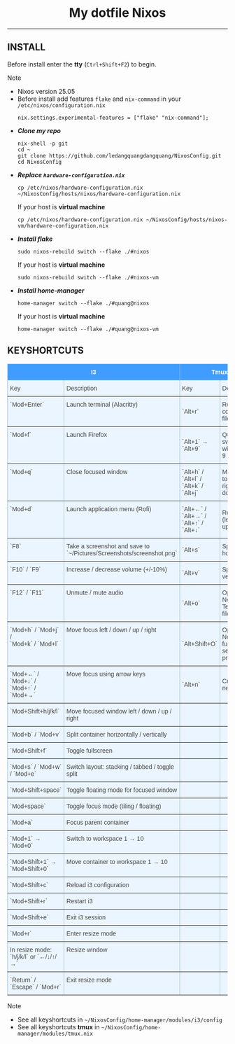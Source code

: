 <h1 align="center"> My dotfile Nixos</h1>

---
## INSTALL
Before install enter the **tty** (`Ctrl+Shift+F2`) to begin.
> [!NOTE]
> * Nixos version 25.05
> * Before install add features `flake` and `nix-command` in your `/etc/nixos/configuration.nix`
>   ```
>   nix.settings.experimental-features = ["flake" "nix-command"];
>   ```
* ***Clone my repo***
    ```
    nix-shell -p git
    cd ~
    git clone https://github.com/ledangquangdangquang/NixosConfig.git
    cd NixosConfig
    ```
* ***Replace `hardware-configuration.nix`***
    ```
    cp /etc/nixos/hardware-configuration.nix ~/NixosConfig/hosts/nixos/hardware-configuration.nix
    ```
    If your host is **virtual machine**
    ```
    cp /etc/nixos/hardware-configuration.nix ~/NixosConfig/hosts/nixos-vm/hardware-configuration.nix
    ```
* ***Install flake***
    ```
    sudo nixos-rebuild switch --flake ./#nixos 
    ```
    If your host is **virtual machine**
    ```
    sudo nixos-rebuild switch --flake ./#nixos-vm
    ```
* ***Install home-manager***
    ```
    home-manager switch --flake ./#quang@nixos
    ```
    If your host is **virtual machine**
    ```
    home-manager switch --flake ./#quang@nixos-vm
    ```

## KEYSHORTCUTS
<style type="text/css">
.tg  {border-collapse:collapse;border-color:#9ABAD9;border-spacing:0;}
.tg td{background-color:#EBF5FF;border-color:#9ABAD9;border-style:solid;border-width:1px;color:#444;
  font-family:Arial, sans-serif;font-size:14px;overflow:hidden;padding:10px 5px;word-break:normal;}
.tg th{background-color:#409cff;border-color:#9ABAD9;border-style:solid;border-width:1px;color:#fff;
  font-family:Arial, sans-serif;font-size:14px;font-weight:normal;overflow:hidden;padding:10px 5px;word-break:normal;}
.tg .tg-lboi{border-color:inherit;text-align:left;vertical-align:middle}
.tg .tg-7btt{border-color:inherit;font-weight:bold;text-align:center;vertical-align:top}
.tg .tg-0pky{border-color:inherit;text-align:left;vertical-align:top}
</style>
<table class="tg"><thead>
  <tr>
    <th class="tg-7btt" colspan="2">I3</th>
    <th class="tg-7btt" colspan="2">Tmux</th>
  </tr></thead>
<tbody>
  <tr>
    <td class="tg-0pky">Key</td>
    <td class="tg-0pky">Description</td>
    <td class="tg-0pky">Key</td>
    <td class="tg-0pky">Description</td>
  </tr>
  <tr>
    <td class="tg-0pky">`Mod+Enter`</td>
    <td class="tg-0pky">Launch terminal (Alacritty)</td>
    <td class="tg-lboi">`Alt+r`</td>
    <td class="tg-lboi">Reload tmux configuration file</td>
  </tr>
  <tr>
    <td class="tg-0pky">`Mod+f`</td>
    <td class="tg-0pky">Launch Firefox</td>
    <td class="tg-lboi">`Alt+1` → `Alt+9`</td>
    <td class="tg-lboi">Quickly switch to window 1 → 9</td>
  </tr>
  <tr>
    <td class="tg-0pky">`Mod+q`</td>
    <td class="tg-0pky">Close focused window</td>
    <td class="tg-lboi">`Alt+h` / `Alt+l` / `Alt+k` / `Alt+j`</td>
    <td class="tg-lboi">Move focus to pane left / right / up / down</td>
  </tr>
  <tr>
    <td class="tg-0pky">`Mod+d`</td>
    <td class="tg-0pky">Launch application menu (Rofi)</td>
    <td class="tg-lboi">`Alt+←` / `Alt+→` / `Alt+↑` / `Alt+↓`</td>
    <td class="tg-lboi">Resize pane (left/right ±5, up/down ±3)</td>
  </tr>
  <tr>
    <td class="tg-0pky">`F8`</td>
    <td class="tg-0pky">Take a screenshot and save to<br> `~/Pictures/Screenshots/screenshot.png`</td>
    <td class="tg-lboi">`Alt+s`</td>
    <td class="tg-lboi">Split pane horizontally</td>
  </tr>
  <tr>
    <td class="tg-0pky">`F10` / `F9`</td>
    <td class="tg-0pky">Increase / decrease volume (+/-10%)</td>
    <td class="tg-lboi">`Alt+v`</td>
    <td class="tg-lboi">Split pane vertically</td>
  </tr>
  <tr>
    <td class="tg-0pky">`F12` / `F11`</td>
    <td class="tg-0pky">Unmute / mute audio</td>
    <td class="tg-lboi">`Alt+o`</td>
    <td class="tg-lboi">Open Neovim with Telescope file search</td>
  </tr>
  <tr>
    <td class="tg-0pky">`Mod+h` / `Mod+j` /<br> `Mod+k` / `Mod+l`</td>
    <td class="tg-0pky">Move focus left / down / up / right</td>
    <td class="tg-lboi">`Alt+Shift+O`</td>
    <td class="tg-lboi">Open Neovim with fuzzyvim file search (fzf preview)</td>
  </tr>
  <tr>
    <td class="tg-0pky">`Mod+←` / `Mod+↓` / <br>`Mod+↑` / `Mod+→`</td>
    <td class="tg-0pky">Move focus using arrow keys</td>
    <td class="tg-lboi">`Alt+n`</td>
    <td class="tg-lboi">Create a new window</td>
  </tr>
  <tr>
    <td class="tg-0pky">`Mod+Shift+h/j/k/l`</td>
    <td class="tg-0pky">Move focused window left / down / up / right</td>
    <td class="tg-0pky"></td>
    <td class="tg-0pky"></td>
  </tr>
  <tr>
    <td class="tg-0pky">`Mod+b` / `Mod+v`</td>
    <td class="tg-0pky">Split container horizontally / vertically</td>
    <td class="tg-0pky"></td>
    <td class="tg-0pky"></td>
  </tr>
  <tr>
    <td class="tg-0pky">`Mod+Shift+f`</td>
    <td class="tg-0pky">Toggle fullscreen</td>
    <td class="tg-0pky"></td>
    <td class="tg-0pky"></td>
  </tr>
  <tr>
    <td class="tg-0pky">`Mod+s` / `Mod+w` / `Mod+e`</td>
    <td class="tg-0pky">Switch layout: stacking / tabbed / toggle split</td>
    <td class="tg-0pky"></td>
    <td class="tg-0pky"></td>
  </tr>
  <tr>
    <td class="tg-0pky">`Mod+Shift+space`</td>
    <td class="tg-0pky">Toggle floating mode for focused window</td>
    <td class="tg-0pky"></td>
    <td class="tg-0pky"></td>
  </tr>
  <tr>
    <td class="tg-0pky">`Mod+space`</td>
    <td class="tg-0pky">Toggle focus mode (tiling / floating)</td>
    <td class="tg-0pky"></td>
    <td class="tg-0pky"></td>
  </tr>
  <tr>
    <td class="tg-0pky">`Mod+a`</td>
    <td class="tg-0pky">Focus parent container</td>
    <td class="tg-0pky"></td>
    <td class="tg-0pky"></td>
  </tr>
  <tr>
    <td class="tg-0pky">`Mod+1` → `Mod+0`</td>
    <td class="tg-0pky">Switch to workspace 1 → 10</td>
    <td class="tg-0pky"></td>
    <td class="tg-0pky"></td>
  </tr>
  <tr>
    <td class="tg-0pky">`Mod+Shift+1` → `Mod+Shift+0`</td>
    <td class="tg-0pky">Move container to workspace 1 → 10</td>
    <td class="tg-0pky"></td>
    <td class="tg-0pky"></td>
  </tr>
  <tr>
    <td class="tg-0pky">`Mod+Shift+c`</td>
    <td class="tg-0pky">Reload i3 configuration</td>
    <td class="tg-0pky"></td>
    <td class="tg-0pky"></td>
  </tr>
  <tr>
    <td class="tg-0pky">`Mod+Shift+r`</td>
    <td class="tg-0pky">Restart i3</td>
    <td class="tg-0pky"></td>
    <td class="tg-0pky"></td>
  </tr>
  <tr>
    <td class="tg-0pky">`Mod+Shift+e`</td>
    <td class="tg-0pky">Exit i3 session</td>
    <td class="tg-0pky"></td>
    <td class="tg-0pky"></td>
  </tr>
  <tr>
    <td class="tg-0pky">`Mod+r`</td>
    <td class="tg-0pky">Enter resize mode</td>
    <td class="tg-0pky"></td>
    <td class="tg-0pky"></td>
  </tr>
  <tr>
    <td class="tg-0pky">In resize mode: <br>`h/j/k/l` or `←/↓/↑/→`</td>
    <td class="tg-0pky">Resize window</td>
    <td class="tg-0pky"></td>
    <td class="tg-0pky"></td>
  </tr>
  <tr>
    <td class="tg-0pky">`Return` / `Escape` / `Mod+r`</td>
    <td class="tg-0pky">Exit resize mode</td>
    <td class="tg-0pky"></td>
    <td class="tg-0pky"></td>
  </tr>
</tbody></table>

> [!NOTE]
> * See all keyshortcuts in `~/NixosConfig/home-manager/modules/i3/config` 
> * See all keyshortcuts **tmux** in `~/NixosConfig/home-manager/modules/tmux.nix`
